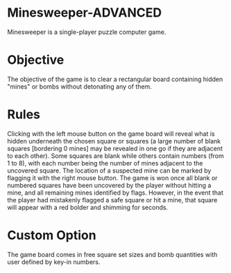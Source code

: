 # Minesweeper-ADVANCED
Minesweeper is a single-player puzzle computer game. 
# Objective
The objective of the game is to clear a rectangular board containing hidden "mines" or bombs without detonating any of them. 
# Rules
Clicking with the left mouse button on the game board will reveal what is hidden underneath the chosen square or squares (a large number of blank squares [bordering 0 mines] may be revealed in one go if they are adjacent to each other). 
Some squares are blank while others contain numbers (from 1 to 8), with each number being the number of mines adjacent to the uncovered square.
The location of a suspected mine can be marked by flagging it with the right mouse button. 
The game is won once all blank or numbered squares have been uncovered by the player without hitting a mine, and all remaining mines identified by flags. 
However, in the event that the player had mistakenly flagged a safe square or hit a mine, that square will appear with a red bolder and shimming for seconds. 
# Custom Option
The game board comes in free square set sizes and bomb quantities with user defined by key-in numbers.
